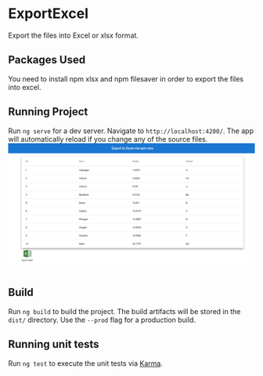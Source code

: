 # ExportExcel

Export the files into Excel or xlsx format. 

## Packages Used

You need to install npm xlsx and npm filesaver in order to export the files into excel.

## Running Project

Run `ng serve` for a dev server. Navigate to `http://localhost:4200/`. The app will automatically reload if you change any of the source files.
![alt text](https://raw.githubusercontent.com/dsmriti/Export_Excel/master/src/assets/ExportExcel.png)
## Build

Run `ng build` to build the project. The build artifacts will be stored in the `dist/` directory. Use the `--prod` flag for a production build.

## Running unit tests

Run `ng test` to execute the unit tests via [Karma](https://karma-runner.github.io).

